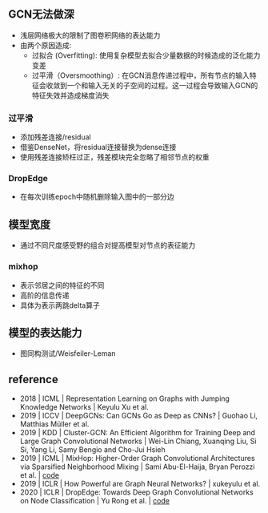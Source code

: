 ## GCN无法做深
* 浅层网络极大的限制了图卷积网络的表达能力
* 由两个原因造成:
  * 过拟合 (Overfitting): 使用复杂模型去拟合少量数据的时候造成的泛化能力变差
  * 过平滑（Oversmoothing）: 在GCN消息传递过程中，所有节点的输入特征会收敛到一个和输入无关的子空间的过程。这一过程会导致输入GCN的特征失效并造成梯度消失
  
### 过平滑
* 添加残差连接/residual
* 借鉴DenseNet，将residual连接替换为dense连接
* 使用残差连接矫枉过正，残差模块完全忽略了相邻节点的权重
  
### DropEdge
* 在每次训练epoch中随机删除输入图中的一部分边

## 模型宽度
* 通过不同尺度感受野的组合对提高模型对节点的表征能力

### mixhop
* 表示邻居之间的特征的不同
* 高阶的信息传递
* 具体为表示两跳delta算子

## 模型的表达能力
* 图同构测试/Weisfeiler-Leman

## reference 
- 2018 | ICML | Representation Learning on Graphs with Jumping Knowledge Networks | Keyulu Xu et al.
- 2019 | ICCV | DeepGCNs: Can GCNs Go as Deep as CNNs? | Guohao Li, Matthias Müller et al.
- 2019 | KDD | Cluster-GCN: An Efficient Algorithm for Training Deep and Large Graph Convolutional Networks | Wei-Lin Chiang, Xuanqing Liu, Si Si, Yang Li, Samy Bengio and Cho-Jui Hsieh
- 2019 | ICML | MixHop: Higher-Order Graph Convolutional Architectures via Sparsified Neighborhood Mixing | Sami Abu-El-Haija, Bryan Perozzi et al. | [code](https://github.com/samihaija/mixhop)
- 2019 | ICLR | How Powerful are Graph Neural Networks? | xukeyulu et al.
- 2020 | ICLR | DropEdge: Towards Deep Graph Convolutional Networks on Node Classification | Yu Rong et al. | [code](https://github.com/DropEdge/DropEdge)

